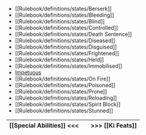 - [[Rulebook/definitions/states/Berserk]]
- [[Rulebook/definitions/states/Bleeding]]
- [[Rulebook/definitions/states/Blind]]
- [[Rulebook/definitions/states/Controlled]]
- [[Rulebook/definitions/states/Death Sentence]]
- [[Rulebook/definitions/states/Diseased]]
- [[Rulebook/definitions/states/Disguised]]
- [[Rulebook/definitions/states/Frightened]]
- [[Rulebook/definitions/states/Held]]
- [[Rulebook/definitions/states/Immobilised]]
- [Impetuous](Rulebook/definitions/states/Impetuous.md)
- [[Rulebook/definitions/states/On Fire]]
- [[Rulebook/definitions/states/Poisoned]]
- [[Rulebook/definitions/states/Prone]]
- [[Rulebook/definitions/states/Reloading]]
- [[Rulebook/definitions/states/Spirit Block]]
- [[Rulebook/definitions/states/Stunned]]

| [[Special Abilities]] <<< |     | >>> [[Ki Feats]] |
| ------------------------- | --- | ---------------- |
